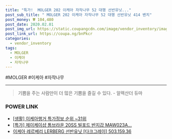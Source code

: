 ```yaml
--- 
title: "특가!  MOLGER 202 이케아 자작나무 52 대행 선반유닛..." 
post_sub_title: " MOLGER 202 이케아 자작나무 52 대행 선반유닛 414 벤치" 
post_money: ₩ 104,480 
post_date: 2020.02.01 
post_img_url: https://static.coupangcdn.com/image/vendor_inventory/images/2019/01/15/8/1/8173e036-6a55-4c83-87e6-c02f738740fb.jpg 
post_link_url: https://coupa.ng/bnPkcr 
categories: 
  - vendor_inventory 
tags: 
  - MOLGER 
  - 이케아 
  - 자작나무 
--- 
```

  #MOLGER #이케아 #자작나무 
<hr> 

> 기쁨을 주는 사람만이 더 많은 기쁨을 즐길 수 있다. - 알렉산더 듀마 


### POWER LINK

* <a href="https://blog.naver.com/sakai111/221781039050" target="_blank"> [생활] 이케아행거 특가정보 순위 ~31위</a>
* <a href="https://blog.naver.com/sakai111/221786054460" target="_blank">[특가] 제이케이샵 톰브라운 20SS 빌포드 반지갑 MAW023A...</a>
* <a href="https://blog.naver.com/fasyy4321/221792433267" target="_blank">이케아 레르베리 LERBERG 선반유닛 [다크그레이] 503.159.36</a>
